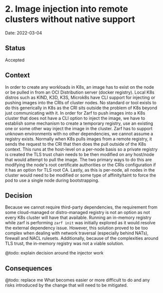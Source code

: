 # 2. Image injection into remote clusters without native support

Date: 2022-03-04

## Status

Accepted

## Context

In order to create any workloads in K8s, an image has to exist on the node or be pulled in from an OCI Distribution server (docker registry). Local K8s distros such as KIND, K3D, K3S, Microk8s have CLI support for injecting or pushing images into the CRIs of cluster nodes.  No standard or tool exists to do this generically in K8s as the CRI sits outside the problem of K8s beyond just communicating with it.  In order for Zarf to push images into a K8s cluster that does not have a CLI option to inject the image, we have to establish some mechanism to create a temporary registry, use an existing one or some other way inject the image in the cluster.  Zarf has to support unknown environments with no other dependencies, we cannot assume a registry exists.  Normally when K8s pulls images from a remote registry, it sends the request to the CRI that then does the pull outside of the K8s context.  This runs at the host-level on a per-node basis so a private registry is created the TLS trust chain needs to be then modified on any host/node that would attempt to pull the image.  The two primary ways to do this are modifying the node's root certificate authorities or the CRIs configuration if it has an option for TLS root CA.  Lastly, as this is per-node, all nodes in the cluster would need to be modified or some type of affinity/taint to force the pod to use a single node during bootstrapping.

## Decision

Because we cannot require third-party dependencies, the requirement from some cloud-managed or distro-managed registry is not an option as not every K8s cluster will have that available.  Running an in-memory registry while zarf is performing `zarf init` was initially explored as it would resolve the external dependency issue.  However, this solution proved to be too complex when dealing with network traversal (especially behind NATs), firewall and NACL rulesets.  Additionally, because of the complexities around TLS trust, the in-memory registry was not a viable solution.

@todo: explain decision around the injector work


## Consequences

@todo: replace me
What becomes easier or more difficult to do and any risks introduced by the change that will need to be mitigated.
